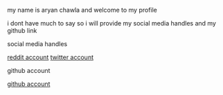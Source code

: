 <p> my name is aryan chawla and welcome to my profile</p>
<p>i dont have much to say so i will provide my social media handles and my github link</p>
<p> social media handles</p>
<a href="https://www.reddit.com/user/GeraltOfRivia-123">reddit account</a>
<a href = "https://twitter.com/DarthMa44812927">twitter account</a>
<p>github account</p>
<a href= "https://github.com/aryan-chawla">github account</a>